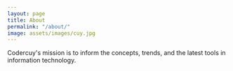 ```yaml
---
layout: page
title: About
permalink: "/about/"
image: assets/images/cuy.jpg
---
```


Codercuy's mission is to inform the concepts, trends, and the latest tools in information technology.
